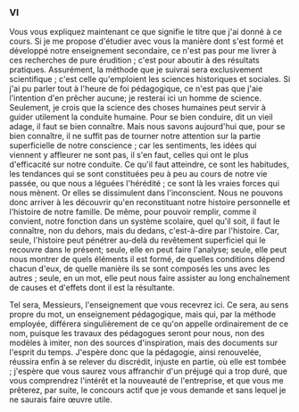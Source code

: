 ### VI

Vous vous expliquez maintenant ce que signifie le titre que j'ai donné à ce cours. Si je me propose d'étudier avec vous la manière dont s'est formé et développé notre enseignement secondaire, ce n'est pas pour me livrer à ces recherches de pure érudition ; c'est pour aboutir à des résultats pratiques. Assurément, la méthode que je suivrai sera exclusivement scientifique ; c'est celle qu'emploient les sciences historiques et sociales. Si j'ai pu parler tout à l'heure de foi pédagogique, ce n'est pas que j'aie l'intention d'en prêcher aucune; je resterai ici un homme de science. Seulement, je crois que la science des choses humaines peut servir à guider utilement la conduite humaine. Pour se bien conduire, dit un vieil adage, il faut se bien connaître. Mais nous savons aujourd'hui que, pour se bien connaître, il ne suffit pas de tourner notre attention sur la partie superficielle de notre conscience ; car les sentiments, les idées qui viennent y affleurer ne sont pas, il s'en faut, celles qui ont le plus d'efficacité sur notre conduite. Ce qu'il faut atteindre, ce sont les habitudes, les tendances qui se sont constituées peu à peu au cours de notre vie passée, ou que nous a léguées l'hérédité ; ce sont là les vraies forces qui nous mènent. Or elles se dissimulent dans l'inconscient. Nous ne pouvons donc arriver à les découvrir qu'en reconstituant notre histoire personnelle et l'histoire de notre famille. De même, pour pouvoir remplir, comme il convient, notre fonction dans un système scolaire, quel qu'il soit, il faut le connaître, non du dehors, mais du dedans, c'est-à-dire par l'histoire. Car, seule, l'histoire peut pénétrer au-delà du revêtement superficiel qui le recouvre dans le présent; seule, elle en peut faire l'analyse; seule, elle peut nous montrer de quels éléments il est formé, de quelles conditions dépend chacun d'eux, de quelle manière ils se sont composés les uns avec les autres ; seule, en un mot, elle peut nous faire assister au long enchaînement de causes et d'effets dont il est la résultante.

Tel sera, Messieurs, l'enseignement que vous recevrez ici. Ce sera, au sens propre du mot, un enseignement pédagogique, mais qui, par la méthode employée, différera singulièrement de ce qu'on appelle ordinairement de ce nom, puisque les travaux des pédagogues seront pour nous, non des modèles à imiter, non des sources d'inspiration, mais des documents sur l'esprit du temps. J'espère donc que la pédagogie, ainsi renouvelée, réussira enfin à se relever du discrédit, injuste en partie, où elle est tombée ; j'espère que vous saurez vous affranchir d'un préjugé qui a trop duré, que vous comprendrez l'intérêt et la nouveauté de l'entreprise, et que vous me prêterez, par suite, le concours actif que je vous demande et sans lequel je ne saurais faire œuvre utile.
